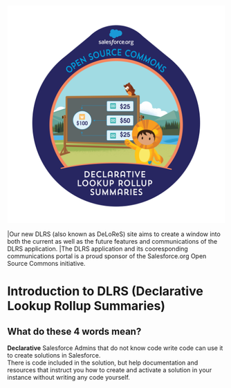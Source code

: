 ![Logo](images/logo.png)

|Our new DLRS (also known as DeLoReS) site aims to create a window into both the current as well as the future features and communications of the DLRS application. 
|The DLRS application and its cooresponding communications portal is a proud sponsor of the Salesforce.org Open Source Commons initiative.

# Introduction to DLRS (Declarative Lookup Rollup Summaries)

## What do these 4 words mean?

**Declarative** Salesforce Admins that do not know code write code can use it to create solutions in Salesforce.  
There is code included in the solution, but help documentation and resources that instruct you how to create and activate a solution in your instance without writing any code yourself.



